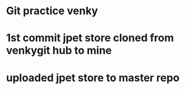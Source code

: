# Git practice venky
# 1st commit jpet store cloned from venkygit hub to mine
# uploaded jpet store to master repo
